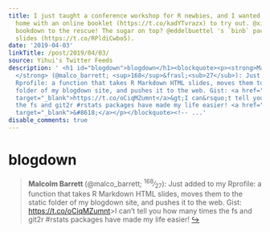 ```yaml
---
title: I just taught a conference workshop for R newbies, and I wanted to send them
  home with an online booklet (https://t.co/kadYTvrazx) to try out. @xieyihui's wonderful
  bookdown to the rescue! The sugar on top? @eddelbuettel 's `binb` package for the
  slides (https://t.co/RPldiCwbo5).
date: '2019-04-03'
linkTitle: /post/2019/04/03/
source: Yihui's Twitter Feeds
description: ' <h1 id="blogdown">blogdown</h1><blockquote><p><strong>Malcolm Barrett
  </strong> (@malco_barrett; <sup>168</sup>&frasl;<sub>27</sub>): Just added to my
  Rprofile: a function that takes R Markdown HTML slides, moves them to the static
  folder of my blogdown site, and pushes it to the web. Gist: <a href="https://t.co/oCiqMZumnt"
  target="_blank">https://t.co/oCiqMZumnt</a>&gt;I can&rsquo;t tell you how many times
  the fs and git2r #rstats packages have made my life easier! <a href="https://twitter.com/xieyihui/status/1110977704856186881"
  target="_blank">&#8618;</a></p></blockquote><!-- ...'
disable_comments: true
---
```

 <h1 id="blogdown">blogdown</h1><blockquote><p><strong>Malcolm Barrett </strong> (@malco_barrett; <sup>168</sup>&frasl;<sub>27</sub>): Just added to my Rprofile: a function that takes R Markdown HTML slides, moves them to the static folder of my blogdown site, and pushes it to the web. Gist: <a href="https://t.co/oCiqMZumnt" target="_blank">https://t.co/oCiqMZumnt</a>&gt;I can&rsquo;t tell you how many times the fs and git2r #rstats packages have made my life easier! <a href="https://twitter.com/xieyihui/status/1110977704856186881" target="_blank">&#8618;</a></p></blockquote><!-- ...